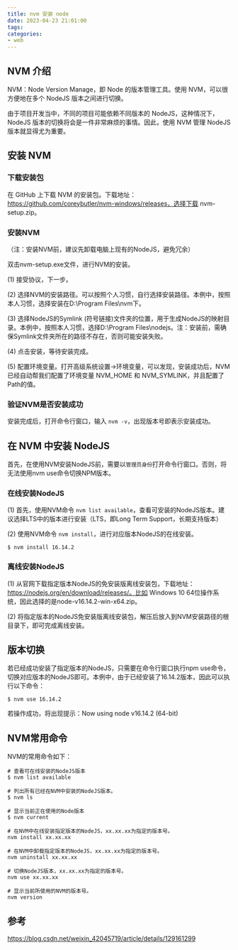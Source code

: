 ```yaml
---
title: nvm 安装 node
date: 2023-04-23 21:01:00
tags:
categories:
- web
---
```


## NVM 介绍
NVM：Node Version Manage，即 Node 的版本管理工具。使用 NVM，可以很方便地在多个 NodeJS 版本之间进行切换。

由于项目开发当中，不同的项目可能依赖不同版本的 NodeJS，这种情况下，NodeJS 版本的切换将会是一件非常麻烦的事情。因此，使用 NVM 管理 NodeJS 版本就显得尤为重要。

## 安装 NVM
### 下载安装包
在 GitHub 上下载 NVM 的安装包。下载地址：https://github.com/coreybutler/nvm-windows/releases，选择下载 nvm-setup.zip。

### 安装NVM
（注：安装NVM前，建议先卸载电脑上现有的NodeJS，避免冗余）

双击nvm-setup.exe文件，进行NVM的安装。

(1) 接受协议，下一步。

(2) 选择NVM的安装路径。可以按照个人习惯，自行选择安装路径。本例中，按照本人习惯，选择安装在D:\Program Files\nvm下。

(3) 选择NodeJS的Symlink (符号链接)文件夹的位置，用于生成NodeJS的映射目录。本例中，按照本人习惯，选择D:\Program Files\nodejs。注：安装前，需确保Symlink文件夹所在的路径不存在，否则可能安装失败。

(4) 点击安装，等待安装完成。

(5) 配置环境变量。打开高级系统设置->环境变量，可以发现，安装成功后，NVM已经自动帮我们配置了环境变量 NVM_HOME 和 NVM_SYMLINK，并且配置了Path的值。

### 验证NVM是否安装成功
安装完成后，打开命令行窗口，输入 `nvm -v`，出现版本号即表示安装成功。


## 在 NVM 中安装 NodeJS
首先，在使用NVM安装NodeJS前，需要以`管理员身份`打开命令行窗口。否则，将无法使用nvm use命令切换NPM版本。

### 在线安装NodeJS
(1) 首先，使用NVM命令 `nvm list available`，查看可安装的NodeJS版本。建议选择LTS中的版本进行安装（LTS，即Long Term Support，长期支持版本）

(2) 使用NVM命令 `nvm install`，进行对应版本NodeJS的在线安装。
```shell
$ nvm install 16.14.2
```

### 离线安装NodeJS
(1) 从官网下载指定版本NodeJS的免安装版离线安装包，下载地址：https://nodejs.org/en/download/releases/。比如 Windows 10 64位操作系统，因此选择的是node-v16.14.2-win-x64.zip。

(2) 将指定版本的NodeJS免安装版离线安装包，解压后放入到NVM安装路径的根目录下，即可完成离线安装。


## 版本切换
若已经成功安装了指定版本的NodeJS，只需要在命令行窗口执行npm use命令，切换对应版本的NodeJS即可。本例中，由于已经安装了16.14.2版本，因此可以执行以下命令：
```shell
$ nvm use 16.14.2
```

若操作成功，将出现提示：Now using node v16.14.2 (64-bit)

## NVM常用命令
NVM的常用命令如下：
```shell
# 查看可在线安装的NodeJS版本
$ nvm list available

# 列出所有已经在NVM中安装的NodeJS版本。
$ nvm ls

# 显示当前正在使用的Node版本
$ nvm current

# 在NVM中在线安装指定版本的NodeJS，xx.xx.xx为指定的版本号。
nvm install xx.xx.xx

# 在NVM中卸载指定版本的NodeJS，xx.xx.xx为指定的版本号。
nvm uninstall xx.xx.xx

# 切换NodeJS版本，xx.xx.xx为指定的版本号。
nvm use xx.xx.xx

# 显示当前所使用的NVM的版本号。
nvm version
```

## 参考
https://blog.csdn.net/weixin_42045719/article/details/129161299